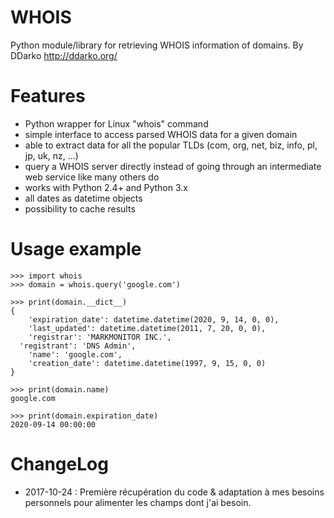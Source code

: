 # WHOIS

Python module/library for retrieving WHOIS information of domains.
By DDarko  http://ddarko.org/

# Features

 * Python wrapper for Linux "whois" command
 * simple interface to access parsed WHOIS data for a given domain
 * able to extract data for all the popular TLDs (com, org, net, biz, info, pl, jp, uk, nz,  ...)
 * query a WHOIS server directly instead of going through an intermediate web service like many others do
 * works with Python 2.4+ and Python 3.x
 * all dates as datetime objects
 * possibility to cache results


# Usage example

```
>>> import whois
>>> domain = whois.query('google.com')

>>> print(domain.__dict__)
{
	'expiration_date': datetime.datetime(2020, 9, 14, 0, 0),
	'last_updated': datetime.datetime(2011, 7, 20, 0, 0),
	'registrar': 'MARKMONITOR INC.',
  'registrant': 'DNS Admin',
	'name': 'google.com',
	'creation_date': datetime.datetime(1997, 9, 15, 0, 0)
}

>>> print(domain.name)
google.com

>>> print(domain.expiration_date)
2020-09-14 00:00:00
```

# ChangeLog

  * 2017-10-24 : Première récupération du code & adaptation à mes besoins personnels pour alimenter les champs dont j'ai besoin.
